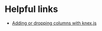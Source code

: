 # Helpful links 
* [Adding or dropping columns with knex.js](https://stackoverflow.com/questions/56141478/i-want-to-know-how-to-add-drop-default-to-colmun-later)
